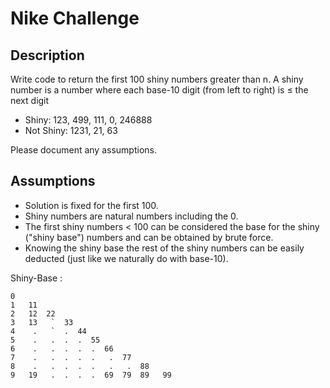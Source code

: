 # Nike Challenge

## Description
Write code to return the first 100 shiny numbers greater than n.  A shiny number is a number where each base-10 digit (from left to right) is ≤ the next digit

  - Shiny: 123, 499, 111, 0, 246888
  - Not Shiny: 1231, 21, 63

Please document any assumptions.

## Assumptions
- Solution is fixed for the first 100.
- Shiny numbers are natural numbers including the 0.
- The first shiny numbers < 100 can be considered the base for the shiny ("shiny base") numbers and can be obtained by brute force.
- Knowing the shiny base the rest of the shiny numbers can be easily deducted (just like we naturally do with base-10).




 Shiny-Base :

    0
    1   11
    2   12  22
    3   13   `  33
    4    .   `  .  44
    5    .   .  .  .  55
    6    .   .  .  .  .  66
    7    .   .  .  .  .   .  77
    8    .   .  .  .  .   .   .  88
    9   19   .  .  .  .  69  79  89   99


